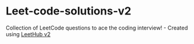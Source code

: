 # Leet-code-solutions-v2
Collection of LeetCode questions to ace the coding interview! - Created using [LeetHub v2](https://github.com/arunbhardwaj/LeetHub-2.0)

